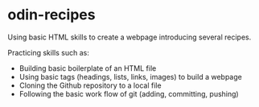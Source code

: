 # odin-recipes

Using basic HTML skills to create a webpage introducing several recipes.

Practicing skills such as:

- Building basic boilerplate of an HTML file
- Using basic tags (headings, lists, links, images) to build a webpage
- Cloning the Github repository to a local file
- Following the basic work flow of git (adding, committing, pushing)

